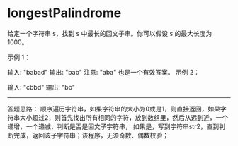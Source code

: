 # longestPalindrome
给定一个字符串 s，找到 s 中最长的回文子串。你可以假设 s 的最大长度为 1000。

示例 1：

输入: "babad"
输出: "bab"
注意: "aba" 也是一个有效答案。
示例 2：

输入: "cbbd"
输出: "bb"

*******************************
答题思路：
顺序遍历字符串，如果字符串的大小为0或是1，则直接返回，如果字符串大小超过2，则首先找出所有相同的字符，放到数组里，然后从远到近，一个递增，一个递减，判断是否是回文子字符串，
如果是，写到字符串str2，直到判断完成，返回该子字符串；该程序，无须奇数、偶数校验；

